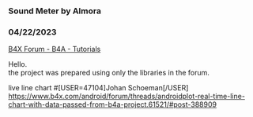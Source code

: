 ### Sound Meter by Almora
### 04/22/2023
[B4X Forum - B4A - Tutorials](https://www.b4x.com/android/forum/threads/147548/)

Hello.  
the project was prepared using only the libraries in the forum.  
  
live line chart #[USER=47104]Johan Schoeman[/USER]  
<https://www.b4x.com/android/forum/threads/androidplot-real-time-line-chart-with-data-passed-from-b4a-project.61521/#post-388909>